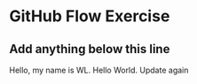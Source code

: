 # GitHub Flow Exercise

## Add anything below this line


Hello, my name is WL. Hello World. Update again
